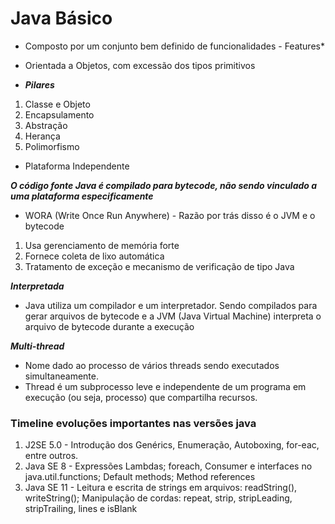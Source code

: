 # Java Básico

- Composto por um conjunto bem definido de funcionalidades - Features*

- Orientada a Objetos, com excessão dos tipos primitivos

- _**Pilares**_

1. Classe e Objeto
2. Encapsulamento
3. Abstração
4. Herança
5. Polimorfismo

- Plataforma Independente

_**O código fonte Java é compilado para bytecode, não sendo vinculado a uma plataforma especificamente**_

- WORA (Write Once Run Anywhere) - Razão por trás disso é o JVM e o bytecode

1. Usa gerenciamento de memória forte
2. Fornece coleta de lixo automática
3. Tratamento de exceção e mecanismo de verificação de tipo Java

_**Interpretada**_
- Java utiliza um compilador e um interpretador. Sendo compilados para gerar arquivos de bytecode e a JVM (Java Virtual Machine) interpreta o arquivo de bytecode durante a execução

_**Multi-thread**_
- Nome dado ao processo de vários threads sendo executados simultaneamente.
- Thread é um subprocesso leve e independente de um programa em execução (ou seja, processo) que compartilha recursos.

### Timeline evoluções importantes nas versões java

1. J2SE 5.0 - Introdução dos Genérics, Enumeração, Autoboxing, for-eac, entre outros.
2. Java SE 8 - Expressões Lambdas; foreach, Consumer e interfaces no java.util.functions; Default methods; Method references
3. Java SE 11 - Leitura e escrita de strings em arquivos: readString(), writeString(); Manipulação de cordas: repeat, strip, stripLeading, stripTrailing, lines e isBlank









